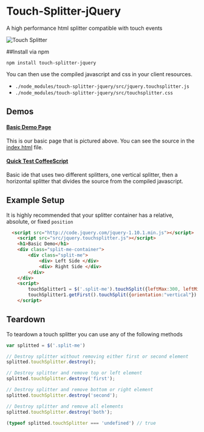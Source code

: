 Touch-Splitter-jQuery
=====================

A high performance html splitter compatible with touch events

![Touch Splitter](http://i.imgur.com/QkMajJa.png)

##Install via npm

```npm install touch-splitter-jquery```

You can then use the compiled javascript and css in your client resources.

 * `./node_modules/touch-splitter-jquery/src/jquery.touchsplitter.js`
 * `./node_modules/touch-splitter-jquery/src/touchsplitter.css`


## **Demos**

#### [Basic Demo Page](http://colelawrence.github.io/Touch-Splitter-jQuery/)
This is our basic page that is pictured above. You can see the source in the [index.html](/index.html) file.

#### [Quick Test CoffeeScript](http://colelawrence.github.io/Quick-Test-CoffeeScript/)
Basic ide that uses two different splitters, one vertical splitter, then a horizontal splitter that divides the source from the compiled javascript.

## Example Setup
It is highly recommended that your splitter container has a relative, absolute, or fixed `position`
```html
  <script src="http://code.jquery.com/jquery-1.10.1.min.js"></script>
	<script src="src/jquery.touchsplitter.js"></script>
	<h1>Basic Demo</h1>
	<div class="split-me-container">
		<div class="split-me">
			<div> Left Side </div>
			<div> Right Side </div>
		</div>
	</div>
	<script>
		touchSplitter1 = $('.split-me').touchSplit({leftMax:300, leftMin:100, dock:"left"})
		touchSplitter1.getFirst().touchSplit({orientation:"vertical"})
	</script>
```

## Teardown
To teardown a touch splitter you can use any of the following methods

```javascript
var splitted = $('.split-me')

// Destroy splitter without removing either first or second element
splitted.touchSplitter.destroy();

// Destroy splitter and remove top or left element
splitted.touchSplitter.destroy('first');

// Destroy splitter and remove bottom or right element
splitted.touchSplitter.destroy('second');

// Destroy splitter and remove all elements
splitted.touchSplitter.destroy('both');

(typeof splitted.touchSplitter === 'undefined') // true
```
